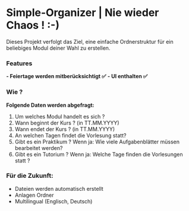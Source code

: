 # Simple-Organizer | Nie wieder Chaos ! :-)

Dieses Projekt verfolgt das Ziel, eine einfache Ordnerstruktur für ein beliebiges Modul deiner Wahl zu erstellen.


### Features
<b>- Feiertage werden mitberücksichtigt ✅</b>
<b>- UI enthalten ✅</b>


### Wie ? 
<b>Folgende Daten werden abgefragt:</b>
1. Um welches Modul handelt es sich ?
1. Wann beginnt der Kurs ? (in TT.MM.YYYY)
2. Wann endet der Kurs ? (in TT.MM.YYYY)
3. An welchen Tagen findet die Vorlesung statt?
4. Gibt es ein Praktikum ? Wenn ja: Wie viele Aufgabenblätter müssen bearbeitet werden? 
5. Gibt es ein Tutorium ? Wenn ja: Welche Tage finden die Vorlesungen statt ?

### Für die Zukunft:
- Dateien werden automatisch erstellt
- Anlagen Ordner
- Multilingual (Englisch, Deutsch)

